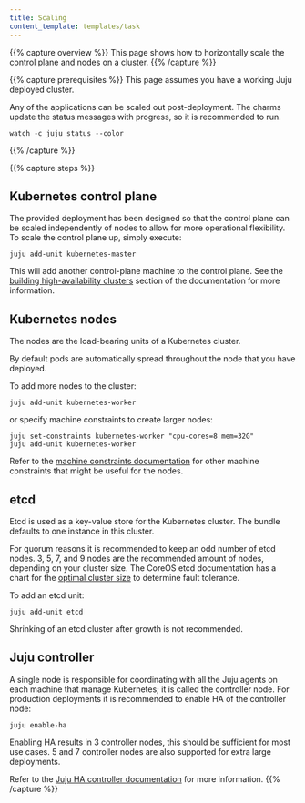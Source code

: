 ```yaml
---
title: Scaling
content_template: templates/task
---
```


{{% capture overview %}}
This page shows how to horizontally scale the control plane and nodes on a cluster.
{{% /capture %}}

{{% capture prerequisites %}}
This page assumes you have a working Juju deployed cluster.

Any of the applications can be scaled out post-deployment. The charms
update the status messages with progress, so it is recommended to run.

```
watch -c juju status --color
```
{{% /capture %}}

{{% capture steps %}}
## Kubernetes control plane

The provided deployment has been designed so that the control plane can be scaled independently
of nodes to allow for more operational flexibility.
To scale the control plane up, simply execute:

    juju add-unit kubernetes-master

This will add another control-plane machine to the control plane.
See the [building high-availability clusters](/docs/admin/high-availability)
section of the documentation for more information.

## Kubernetes nodes

The nodes are the load-bearing units of a Kubernetes cluster.

By default pods are automatically spread throughout the node
that you have deployed.

To add more nodes to the cluster:

```
juju add-unit kubernetes-worker
```

or specify machine constraints to create larger nodes:

```
juju set-constraints kubernetes-worker "cpu-cores=8 mem=32G"
juju add-unit kubernetes-worker
```

Refer to the
[machine constraints documentation](https://jujucharms.com/docs/stable/charms-constraints)
for other machine constraints that might be useful for the nodes.

## etcd

Etcd is used as a key-value store for the Kubernetes cluster. The bundle
defaults to one instance in this cluster.

For quorum reasons it is recommended to keep an odd number of etcd nodes. 3, 5, 7, and 9 nodes are the recommended amount of nodes, depending on your cluster size. The CoreOS etcd documentation has a chart for the
[optimal cluster size](https://coreos.com/etcd/docs/latest/admin_guide.html#optimal-cluster-size)
to determine fault tolerance.

To add an etcd unit: 

```
juju add-unit etcd
```

Shrinking of an etcd cluster after growth is not recommended.

## Juju controller

A single node is responsible for coordinating with all the Juju agents
on each machine that manage Kubernetes; it is called the controller node.
For production deployments it is recommended to enable HA of the controller node:

    juju enable-ha
    
Enabling HA results in 3 controller nodes, this should be sufficient for most use cases. 5 and 7 controller nodes are also supported for extra large deployments. 
    
Refer to the [Juju HA controller documentation](https://jujucharms.com/docs/2.2/controllers-ha) for more information.
{{% /capture %}}

